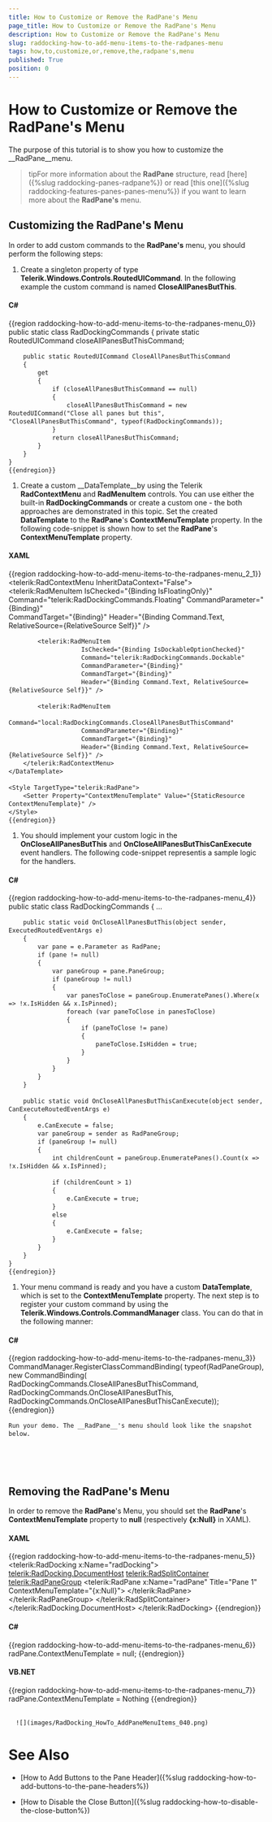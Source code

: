 ```yaml
---
title: How to Customize or Remove the RadPane's Menu
page_title: How to Customize or Remove the RadPane's Menu
description: How to Customize or Remove the RadPane's Menu
slug: raddocking-how-to-add-menu-items-to-the-radpanes-menu
tags: how,to,customize,or,remove,the,radpane's,menu
published: True
position: 0
---
```


# How to Customize or Remove the RadPane's Menu



The purpose of this tutorial is to show you how to customize the __RadPane__menu.
      

>tipFor more information about the __RadPane__ structure, read [here]({%slug raddocking-panes-radpane%}) or read [this one]({%slug raddocking-features-panes-panes-menu%}) if you want to learn more about the __RadPane's__ menu.

## Customizing the RadPane's Menu

In order to add custom commands to the __RadPane's__ menu, you should perform the following steps:

1. Create a singleton property of type __Telerik.Windows.Controls.RoutedUICommand__. In the following example the custom command is named __CloseAllPanesButThis__.
	

#### __C#__

{{region raddocking-how-to-add-menu-items-to-the-radpanes-menu_0}}
	public static class RadDockingCommands
	{
		private static RoutedUICommand closeAllPanesButThisCommand;
	
		public static RoutedUICommand CloseAllPanesButThisCommand
		{
			get
			{
				if (closeAllPanesButThisCommand == null)
				{
					closeAllPanesButThisCommand = new RoutedUICommand("Close all panes but this", "CloseAllPanesButThisCommand", typeof(RadDockingCommands));
				}
				return closeAllPanesButThisCommand;
			}
		}
	}
	{{endregion}}



1. Create a custom __DataTemplate__by using the Telerik __RadContextMenu__ and __RadMenuItem__ controls. You can use either the built-in __RadDockingCommands__ or create a custom one - the both approaches are demonstrated in this topic. Set the created __DataTemplate__ to the __RadPane__'s __ContextMenuTemplate__ property. In the following code-snippet is shown how to set the __RadPane__'s __ContextMenuTemplate__ property.
          

#### __XAML__

{{region raddocking-how-to-add-menu-items-to-the-radpanes-menu_2_1}}
	<DataTemplate x:Key="ContextMenuTemplate">
		<telerik:RadContextMenu InheritDataContext="False">
			<telerik:RadMenuItem 
	                    IsChecked="{Binding IsFloatingOnly}"
	                    Command="telerik:RadDockingCommands.Floating" 
	                    CommandParameter="{Binding}"                
	                    CommandTarget="{Binding}"
	                    Header="{Binding Command.Text, RelativeSource={RelativeSource Self}}" />
	
			<telerik:RadMenuItem 
	                    IsChecked="{Binding IsDockableOptionChecked}" 
	                    Command="telerik:RadDockingCommands.Dockable" 
	                    CommandParameter="{Binding}"
	                    CommandTarget="{Binding}"
	                    Header="{Binding Command.Text, RelativeSource={RelativeSource Self}}" />
	
			<telerik:RadMenuItem 
	                    Command="local:RadDockingCommands.CloseAllPanesButThisCommand"
						CommandParameter="{Binding}" 
	                    CommandTarget="{Binding}"
	                    Header="{Binding Command.Text, RelativeSource={RelativeSource Self}}" />
		</telerik:RadContextMenu>
	</DataTemplate>
	
	<Style TargetType="telerik:RadPane">
		<Setter Property="ContextMenuTemplate" Value="{StaticResource ContextMenuTemplate}" />
	</Style>
	{{endregion}}



1. You should implement your custom logic in the __OnCloseAllPanesButThis__ and __OnCloseAllPanesButThisCanExecute__ event handlers. The following code-snippet representis a sample logic for the handlers. 
          

#### __C#__

{{region raddocking-how-to-add-menu-items-to-the-radpanes-menu_4}}
	public static class RadDockingCommands
	{
		...
	
		public static void OnCloseAllPanesButThis(object sender, ExecutedRoutedEventArgs e)
		{
			var pane = e.Parameter as RadPane;
			if (pane != null)
			{
				var paneGroup = pane.PaneGroup;
				if (paneGroup != null)
				{
					var panesToClose = paneGroup.EnumeratePanes().Where(x => !x.IsHidden && x.IsPinned);
					foreach (var paneToClose in panesToClose)
					{
						if (paneToClose != pane)
						{
							paneToClose.IsHidden = true;
						}
					}
				}
			}
		}
	
		public static void OnCloseAllPanesButThisCanExecute(object sender, CanExecuteRoutedEventArgs e)
		{
			e.CanExecute = false;
			var paneGroup = sender as RadPaneGroup;
			if (paneGroup != null)
			{
				int childrenCount = paneGroup.EnumeratePanes().Count(x => !x.IsHidden && x.IsPinned);
	
				if (childrenCount > 1)
				{
					e.CanExecute = true;
				}
				else
				{
					e.CanExecute = false;
				}
			}
		}
	}
	{{endregion}}



1. Your menu command is ready and you have a custom __DataTemplate__, which is set to the __ContextMenuTemplate__ property. The next step is to register your custom command by using the __Telerik.Windows.Controls.CommandManager__ class. You can do that in the following manner:
	

#### __C#__

{{region raddocking-how-to-add-menu-items-to-the-radpanes-menu_3}}
	CommandManager.RegisterClassCommandBinding(
		typeof(RadPaneGroup), 
		new CommandBinding(
			RadDockingCommands.CloseAllPanesButThisCommand, 
			RadDockingCommands.OnCloseAllPanesButThis, 
			RadDockingCommands.OnCloseAllPanesButThisCanExecute));
	{{endregion}}


	Run your demo. The __RadPane__'s menu should look like the snapshot below.
	


         
      

## Removing the RadPane's Menu

In order to remove the __RadPane__'s Menu, you should set the __RadPane__'s __ContextMenuTemplate__ property to __null__ (respectively __{x:Null}__ in XAML).

#### __XAML__

{{region raddocking-how-to-add-menu-items-to-the-radpanes-menu_5}}
	<telerik:RadDocking x:Name="radDocking">
	    <telerik:RadDocking.DocumentHost>
	        <telerik:RadSplitContainer>
	            <telerik:RadPaneGroup>
	                <telerik:RadPane x:Name="radPane"
	                                    Title="Pane 1"
	                                    ContextMenuTemplate="{x:Null}">
	                    <TextBlock Text="Some simple text here" />
	                </telerik:RadPane>
	            </telerik:RadPaneGroup>
	        </telerik:RadSplitContainer>
	    </telerik:RadDocking.DocumentHost>
	</telerik:RadDocking>
	{{endregion}}



#### __C#__

{{region raddocking-how-to-add-menu-items-to-the-radpanes-menu_6}}
	radPane.ContextMenuTemplate = null;
	{{endregion}}



#### __VB.NET__

{{region raddocking-how-to-add-menu-items-to-the-radpanes-menu_7}}
	radPane.ContextMenuTemplate = Nothing
	{{endregion}}






         
      ![](images/RadDocking_HowTo_AddPaneMenuItems_040.png)

# See Also

 * [How to Add Buttons to the Pane Header]({%slug raddocking-how-to-add-buttons-to-the-pane-headers%})

 * [How to Disable the Close Button]({%slug raddocking-how-to-disable-the-close-button%})
